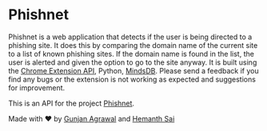 # Phishnet

Phishnet is a web application that detects if the user is being directed to a phishing site. It does this by comparing the domain name of the current site to a list of known phishing sites. If the domain name is found in the list, the user is alerted and given the option to go to the site anyway. It is built using the [Chrome Extension API](https://developer.chrome.com/extensions/api_index), Python, [MindsDB](https://mindsdb.com/). Please send a feedback if you find any bugs or the extension is not working as expected and suggestions for improvement.

This is an API for the project [Phishnet](https://github.com/Gunjan1622/Phishnet).

Made with ♥ by [Gunjan Agrawal](https://github.com/Gunjan1622) and [Hemanth Sai](https://github.com/HemanthSai7)